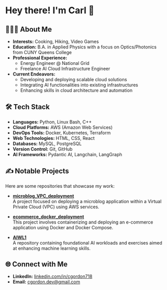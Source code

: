 # Hey there! I'm Carl 👋

## 👨🏻‍💻 About Me

- **Interests:** Cooking, Hiking, Video Games  
- **Education:** B.A. in Applied Physics with a focus on Optics/Photonics from CUNY Queens College  
- **Professional Experience:**
  - Energy Engineer @ National Grid
  - Freelance AI Cloud Infrastructure Engineer  
- **Current Endeavors:**
  - Developing and deploying scalable cloud solutions
  - Integrating AI functionalities into existing infrastructures
  - Enhancing skills in cloud architecture and automation

## 🛠 Tech Stack

- **Languages:** Python, Linux Bash, C++  
- **Cloud Platforms:** AWS (Amazon Web Services)  
- **DevOps Tools:** Docker, Kubernetes, Terraform  
- **Web Technologies:** HTML, CSS, React  
- **Databases:** MySQL, PostgreSQL  
- **Version Control:** Git, GitHub  
- **AI Frameworks:** Pydantic AI, Langchain, LangGraph  

## ✍️ Notable Projects

Here are some repositories that showcase my work:

- **[microblog_VPC_deployment](https://github.com/cgordon-dev/microblog_VPC_deployment)**  
  A project focused on deploying a microblog application within a Virtual Private Cloud (VPC) using AWS services.

- **[ecommerce_docker_deployment](https://github.com/cgordon-dev/ecommerce_docker_deployment)**  
  This project involves containerizing and deploying an e-commerce application using Docker and Docker Compose.

- **[AIWL1](https://github.com/cgordon-dev/AIWL1)**  
  A repository containing foundational AI workloads and exercises aimed at enhancing machine learning skills.

## 🌐 Connect with Me

- **LinkedIn:** [linkedin.com/in/cgordon718](https://linkedin.com/in/cgordon718)  
- **Email:** [cgordon.dev@gmail.com](mailto:cgordon.dev@gmail.com)

